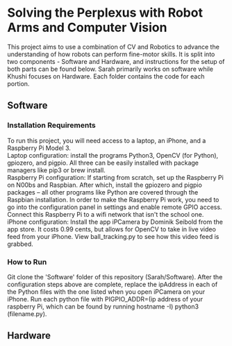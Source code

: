 # Solving the Perplexus with Robot Arms and Computer Vision

This project aims to use a combination of CV and Robotics to advance the understanding of how robots can perform fine-motor skills. It is split into two components - Software and Hardware, and instructions for the setup of both parts can be found below. Sarah primarily works on software while Khushi focuses on Hardware. Each folder contains the code for each portion. 

## Software
### Installation Requirements
To run this project, you will need access to a laptop, an iPhone, and a Raspberry Pi Model 3. <br> 
Laptop configuration: install the programs Python3, OpenCV (for Python), gpiozero, and pigpio. All three can be easily installed with package managers like pip3 or brew install. <br>
Raspberry Pi configuration: If starting from scratch, set up the Raspberry Pi on N00bs and Raspbian. After which, install the gpiozero and pigpio packages – all other programs like Python are covered through the Raspbian installation. In order to make the Raspberry Pi work, you need to go into the configuration panel in settings and enable remote GPIO access. Connect this Raspberry Pi to a wifi network that isn't the school one. <br>
iPhone configuration: Install the app iPCamera by Dominik Seibold from the app store. It costs 0.99 cents, but allows for OpenCV to take in live video feed from your iPhone. View ball_tracking.py to see how this video feed is grabbed. 

### How to Run
Git clone the 'Software' folder of this repository (Sarah/Software). After the configuration steps above are complete, replace the ipAddress in each of the Python files with the one listed when you open iPCamera on your iPhone. Run each python file with PIGPIO_ADDR=(ip address of your raspberry Pi, which can be found by running hostname -I) python3 (filename.py). 

## Hardware


